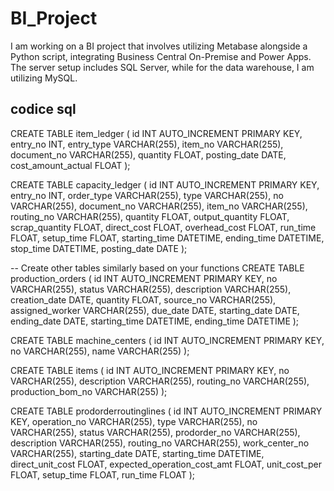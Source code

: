 # BI_Project
I am working on a BI project that involves utilizing Metabase alongside a Python script, integrating Business Central On-Premise and Power Apps.
The server setup includes SQL Server, while for the data warehouse, I am utilizing MySQL.


## codice sql
CREATE TABLE item_ledger (
    id INT AUTO_INCREMENT PRIMARY KEY,
    entry_no INT,
    entry_type VARCHAR(255),
    item_no VARCHAR(255),
    document_no VARCHAR(255),
    quantity FLOAT,
    posting_date DATE,
    cost_amount_actual FLOAT
);

CREATE TABLE capacity_ledger (
    id INT AUTO_INCREMENT PRIMARY KEY,
    entry_no INT,
    order_type VARCHAR(255),
    type VARCHAR(255),
    no VARCHAR(255),
    document_no VARCHAR(255),
    item_no VARCHAR(255),
    routing_no VARCHAR(255),
    quantity FLOAT,
    output_quantity FLOAT,
    scrap_quantity FLOAT,
    direct_cost FLOAT,
    overhead_cost FLOAT,
    run_time FLOAT,
    setup_time FLOAT,
    starting_time DATETIME,
    ending_time DATETIME,
    stop_time DATETIME,
    posting_date DATE
);

-- Create other tables similarly based on your functions
CREATE TABLE production_orders (
    id INT AUTO_INCREMENT PRIMARY KEY,
    no VARCHAR(255),
    status VARCHAR(255),
    description VARCHAR(255),
    creation_date DATE,
    quantity FLOAT,
    source_no VARCHAR(255),
    assigned_worker VARCHAR(255),
    due_date DATE,
    starting_date DATE,
    ending_date DATE,
    starting_time DATETIME,
    ending_time DATETIME
);

CREATE TABLE machine_centers (
    id INT AUTO_INCREMENT PRIMARY KEY,
    no VARCHAR(255),
    name VARCHAR(255)
);

CREATE TABLE items (
    id INT AUTO_INCREMENT PRIMARY KEY,
    no VARCHAR(255),
    description VARCHAR(255),
    routing_no VARCHAR(255),
    production_bom_no VARCHAR(255)
);

CREATE TABLE prodorderroutinglines (
    id INT AUTO_INCREMENT PRIMARY KEY,
    operation_no VARCHAR(255),
    type VARCHAR(255),
    no VARCHAR(255),
    status VARCHAR(255),
    prodorder_no VARCHAR(255),
    description VARCHAR(255),
    routing_no VARCHAR(255),
    work_center_no VARCHAR(255),
    starting_date DATE,
    starting_time DATETIME,
    direct_unit_cost FLOAT,
    expected_operation_cost_amt FLOAT,
    unit_cost_per FLOAT,
    setup_time FLOAT,
    run_time FLOAT
);
